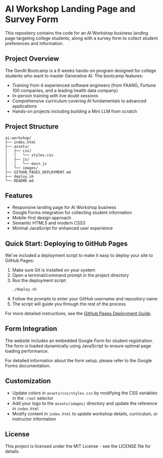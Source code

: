 # AI Workshop Landing Page and Survey Form

This repository contains the code for an AI Workshop business landing page targeting college students, along with a survey form to collect student preferences and information.

## Project Overview

The GenAI Bootcamp is a 6 weeks hands-on program designed for college students who want to master Generative AI. The bootcamp features:

- Training from 4 experienced software engineers (from FAANG, Fortune 100 companies, and a leading health data company)
- In-person training with live doubt sessions
- Comprehensive curriculum covering AI fundamentals to advanced applications
- Hands-on projects including building a Mini LLM from scratch

## Project Structure

```
ai-workshop/
├── index.html
├── assets/
│   ├── css/
│   │   └── styles.css
│   ├── js/
│   │   └── main.js
│   └── images/
├── GITHUB_PAGES_DEPLOYMENT.md
├── deploy.sh
└── README.md
```

## Features

- Responsive landing page for AI Workshop business
- Google Forms integration for collecting student information
- Mobile-first design approach
- Semantic HTML5 and modern CSS3
- Minimal JavaScript for enhanced user experience

## Quick Start: Deploying to GitHub Pages

We've included a deployment script to make it easy to deploy your site to GitHub Pages:

1. Make sure Git is installed on your system
2. Open a terminal/command prompt in the project directory
3. Run the deployment script:
   ```bash
   ./deploy.sh
   ```
4. Follow the prompts to enter your GitHub username and repository name
5. The script will guide you through the rest of the process

For more detailed instructions, see the [GitHub Pages Deployment Guide](GITHUB_PAGES_DEPLOYMENT.md).

## Form Integration

The website includes an embedded Google Form for student registration. The form is loaded dynamically using JavaScript to ensure optimal page loading performance.

For detailed information about the form setup, please refer to the Google Forms documentation.

## Customization

- Update colors in `assets/css/styles.css` by modifying the CSS variables in the `:root` selector
- Add your logo to the `assets/images/` directory and update the reference in `index.html`
- Modify content in `index.html` to update workshop details, curriculum, or instructor information

## License

This project is licensed under the MIT License - see the LICENSE file for details. 